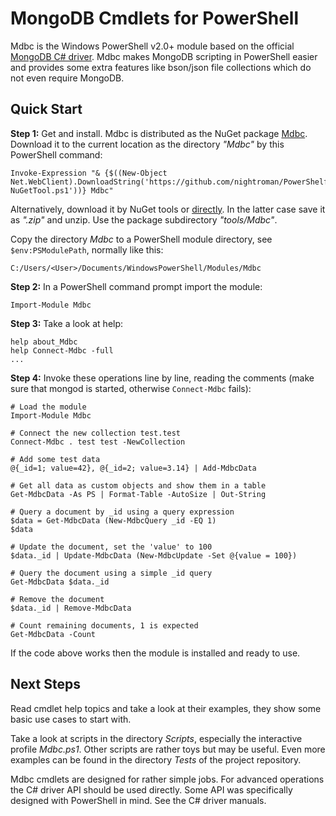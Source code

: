 
MongoDB Cmdlets for PowerShell
==============================

Mdbc is the Windows PowerShell v2.0+ module based on the official
[MongoDB C# driver](https://github.com/mongodb/mongo-csharp-driver).
Mdbc makes MongoDB scripting in PowerShell easier and provides some extra
features like bson/json file collections which do not even require MongoDB.

## Quick Start

**Step 1:** Get and install.
Mdbc is distributed as the NuGet package [Mdbc](https://www.nuget.org/packages/Mdbc).
Download it to the current location as the directory *"Mdbc"* by this PowerShell command:

    Invoke-Expression "& {$((New-Object Net.WebClient).DownloadString('https://github.com/nightroman/PowerShelf/raw/master/Save-NuGetTool.ps1'))} Mdbc"

Alternatively, download it by NuGet tools or [directly](http://nuget.org/api/v2/package/Mdbc).
In the latter case save it as *".zip"* and unzip. Use the package subdirectory *"tools/Mdbc"*.

Copy the directory *Mdbc* to a PowerShell module directory, see
`$env:PSModulePath`, normally like this:

    C:/Users/<User>/Documents/WindowsPowerShell/Modules/Mdbc

**Step 2:** In a PowerShell command prompt import the module:

    Import-Module Mdbc

**Step 3:** Take a look at help:

    help about_Mdbc
    help Connect-Mdbc -full
    ...

**Step 4:** Invoke these operations line by line, reading the comments
(make sure that mongod is started, otherwise `Connect-Mdbc` fails):

    # Load the module
    Import-Module Mdbc

    # Connect the new collection test.test
    Connect-Mdbc . test test -NewCollection

    # Add some test data
    @{_id=1; value=42}, @{_id=2; value=3.14} | Add-MdbcData

    # Get all data as custom objects and show them in a table
    Get-MdbcData -As PS | Format-Table -AutoSize | Out-String

    # Query a document by _id using a query expression
    $data = Get-MdbcData (New-MdbcQuery _id -EQ 1)
    $data

    # Update the document, set the 'value' to 100
    $data._id | Update-MdbcData (New-MdbcUpdate -Set @{value = 100})

    # Query the document using a simple _id query
    Get-MdbcData $data._id

    # Remove the document
    $data._id | Remove-MdbcData

    # Count remaining documents, 1 is expected
    Get-MdbcData -Count

If the code above works then the module is installed and ready to use.

Next Steps
----------

Read cmdlet help topics and take a look at their examples, they show some basic
use cases to start with.

Take a look at scripts in the directory *Scripts*, especially the interactive
profile *Mdbc.ps1*. Other scripts are rather toys but may be useful. Even more
examples can be found in the directory *Tests* of the project repository.

Mdbc cmdlets are designed for rather simple jobs. For advanced operations the
C# driver API should be used directly. Some API was specifically designed with
PowerShell in mind. See the C# driver manuals.
